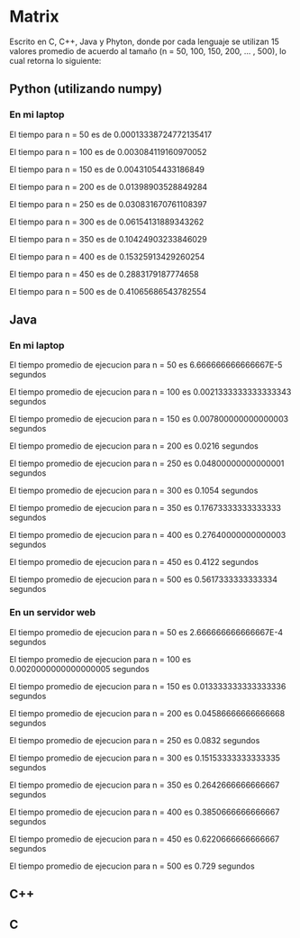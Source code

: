 # Matrix #

Escrito en C, C++, Java y Phyton, donde por cada lenguaje se utilizan 15 valores promedio de acuerdo al tamaño (n = 50, 100, 150, 200, ... , 500), lo cual retorna lo siguiente:

## Python (utilizando numpy) ##

### En mi laptop ###

El tiempo para  n = 50  es de 0.00013338724772135417

El tiempo para  n = 100  es de 0.003084119160970052

El tiempo para  n = 150  es de 0.00431054433186849

El tiempo para  n = 200  es de 0.01398903528849284

El tiempo para  n = 250  es de 0.030831670761108397

El tiempo para  n = 300  es de 0.06154131889343262

El tiempo para  n = 350  es de 0.10424903233846029

El tiempo para  n = 400  es de 0.15325913429260254

El tiempo para  n = 450  es de 0.2883179187774658

El tiempo para  n = 500  es de 0.41065686543782554

## Java ##

### En mi laptop ###

El tiempo promedio de ejecucion para n = 50 es 6.666666666666667E-5 segundos

El tiempo promedio de ejecucion para n = 100 es 0.0021333333333333343 segundos

El tiempo promedio de ejecucion para n = 150 es 0.007800000000000003 segundos

El tiempo promedio de ejecucion para n = 200 es 0.0216 segundos

El tiempo promedio de ejecucion para n = 250 es 0.04800000000000001 segundos

El tiempo promedio de ejecucion para n = 300 es 0.1054 segundos

El tiempo promedio de ejecucion para n = 350 es 0.17673333333333333 segundos

El tiempo promedio de ejecucion para n = 400 es 0.27640000000000003 segundos

El tiempo promedio de ejecucion para n = 450 es 0.4122 segundos

El tiempo promedio de ejecucion para n = 500 es 0.5617333333333334 segundos

### En un servidor web ###

El tiempo promedio de ejecucion para n = 50 es 2.666666666666667E-4 segundos

El tiempo promedio de ejecucion para n = 100 es 0.0020000000000000005 segundos

El tiempo promedio de ejecucion para n = 150 es 0.013333333333333336 segundos

El tiempo promedio de ejecucion para n = 200 es 0.04586666666666668 segundos

El tiempo promedio de ejecucion para n = 250 es 0.0832 segundos

El tiempo promedio de ejecucion para n = 300 es 0.15153333333333335 segundos

El tiempo promedio de ejecucion para n = 350 es 0.2642666666666667 segundos

El tiempo promedio de ejecucion para n = 400 es 0.3850666666666667 segundos

El tiempo promedio de ejecucion para n = 450 es 0.6220666666666667 segundos

El tiempo promedio de ejecucion para n = 500 es 0.729 segundos


## C++ ##

## C ##
